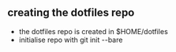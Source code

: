 ## creating the dotfiles repo
- the dotfiles repo is created in $HOME/dotfiles
- initialise repo with
git init --bare


